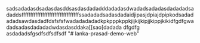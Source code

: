 sadsadadasdsadasdasddsasdasdadadddadadasdwadadsadadasdadadadsadaddsfffffffffffffffffffffffffffffffffssadadadsadasdadaidjipasjdpiajdpipkodsadadadadsawdasdadfdsfsfsfwadadadadadkpkpppkppkjijkijkipjjkippjkikidfgdfgwadadsadasdadadadwdasdasddaka[[sao[dadada
dfgdfg
asdadadsfgsdfsdfsdfsdf
"# lanka-prasad-demo-web" 
